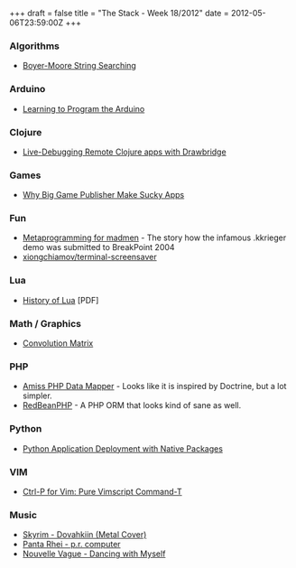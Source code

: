 +++
draft = false
title = "The Stack - Week 18/2012"
date = 2012-05-06T23:59:00Z
+++



### Algorithms

- [Boyer-Moore String Searching][boyermoore]

[boyermoore]: http://www.stoimen.com/blog/2012/04/17/computer-algorithms-boyer-moore-string-searching/

### Arduino

 - [Learning to Program the Arduino][learnarduino]

[learnarduino]: http://www.linuxjournal.com/content/learning-program-arduino

### Clojure

 - [Live-Debugging Remote Clojure apps with Drawbridge][livedebugclj]

[livedebugclj]: https://devcenter.heroku.com/articles/debugging-clojure

### Games

 - [Why Big Game Publisher Make Sucky Apps][suckygames]

[suckygames]: http://www.wired.com/gamelife/2012/05/wired-opinion-sucky-ios-apps/

### Fun

 - [Metaprogramming for madmen][metamad] - The story how the infamous .kkrieger demo was submitted to BreakPoint 2004
 - [xiongchiamov/terminal-screensaver][termscreensaver]

[metamad]: https://fgiesen.wordpress.com/2012/04/08/metaprogramming-for-madmen/
[termscreensaver]: https://github.com/xiongchiamiov/terminal-screensaver

### Lua

 - [History of Lua][luahistory] [PDF]

[luahistory]: http://www.tecgraf.puc-rio.br/~lhf/ftp/doc/hopl.pdf

### Math / Graphics

 - [Convolution Matrix][convomatrix]

[convomatrix]: http://docs.gimp.org/en/plug-in-convmatrix.html

### PHP

 - [Amiss PHP Data Mapper][amissphp] - Looks like it is inspired by Doctrine, but a lot simpler.
 - [RedBeanPHP][redbeanphp] - A PHP ORM that looks kind of sane as well.

[amissphp]: http://k3jw.com/code/amiss/
[redbeanphp]: http://www.redbeanphp.com

### Python

 - [Python Application Deployment with Native Packages][pydeploynative]

[pydeploynative]: http://hynek.me/articles/python-app-deployment-with-native-packages/

### VIM

 - [Ctrl-P for Vim: Pure Vimscript Command-T][vimctrlp]

[vimctrlp]: https://github.com/kien/ctrlp.vim

### Music

 - [Skyrim - Dovahkiin (Metal Cover)](https://www.youtube.com/watch?v=UW7EnixZVNI)
 - [Panta Rhei - p.r. computer](https://www.youtube.com/watch?v=z9VzoZ7PNSkI)
 - [Nouvelle Vague - Dancing with Myself](https://www.youtube.com/watch?v=dbgvAp1_DvE)